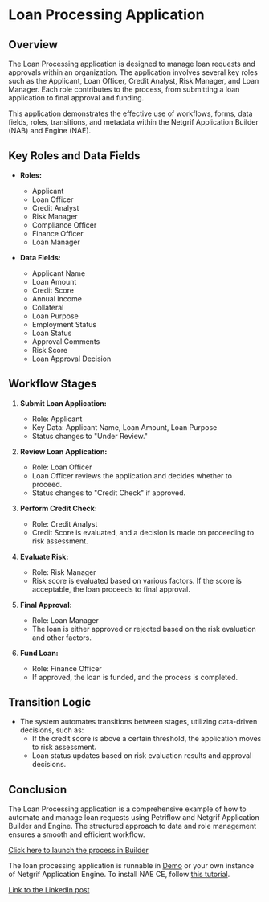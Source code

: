 # Loan Processing Application

## Overview

The Loan Processing application is designed to manage loan requests and approvals within an organization. The application involves several key roles such as the Applicant, Loan Officer, Credit Analyst, Risk Manager, and Loan Manager. Each role contributes to the process, from submitting a loan application to final approval and funding.

This application demonstrates the effective use of workflows, forms, data fields, roles, transitions, and metadata within the Netgrif Application Builder (NAB) and Engine (NAE).

## Key Roles and Data Fields

- **Roles:**
    - Applicant
    - Loan Officer
    - Credit Analyst
    - Risk Manager
    - Compliance Officer
    - Finance Officer
    - Loan Manager

- **Data Fields:**
    - Applicant Name
    - Loan Amount
    - Credit Score
    - Annual Income
    - Collateral
    - Loan Purpose
    - Employment Status
    - Loan Status
    - Approval Comments
    - Risk Score
    - Loan Approval Decision

## Workflow Stages

1. **Submit Loan Application:**
    - Role: Applicant
    - Key Data: Applicant Name, Loan Amount, Loan Purpose
    - Status changes to "Under Review."

2. **Review Loan Application:**
    - Role: Loan Officer
    - Loan Officer reviews the application and decides whether to proceed.
    - Status changes to "Credit Check" if approved.

3. **Perform Credit Check:**
    - Role: Credit Analyst
    - Credit Score is evaluated, and a decision is made on proceeding to risk assessment.

4. **Evaluate Risk:**
    - Role: Risk Manager
    - Risk score is evaluated based on various factors. If the score is acceptable, the loan proceeds to final approval.

5. **Final Approval:**
    - Role: Loan Manager
    - The loan is either approved or rejected based on the risk evaluation and other factors.

6. **Fund Loan:**
    - Role: Finance Officer
    - If approved, the loan is funded, and the process is completed.

## Transition Logic

- The system automates transitions between stages, utilizing data-driven decisions, such as:
    - If the credit score is above a certain threshold, the application moves to risk assessment.
    - Loan status updates based on risk evaluation results and approval decisions.

## Conclusion

The Loan Processing application is a comprehensive example of how to automate and manage loan requests using Petriflow and Netgrif Application Builder and Engine. The structured approach to data and role management ensures a smooth and efficient workflow.

[Click here to launch the process in Builder](https://builder.netgrif.cloud/modeler?modelUrl=https://academy.netgrif.com/examples/loan/loan.xml)

The loan processing application is runnable in [Demo](https://etask.netgrif.cloud/) or your own instance of Netgrif Application Engine. To install NAE CE, follow [this tutorial](tutorials/nae-ce-starter/nae-ce-starter.md).

[Link to the LinkedIn post](https://www.linkedin.com/pulse/generative-ai-meets-petriflow-building-loan-app-60-minutes-petrovi%C4%8D-pyb6e/)